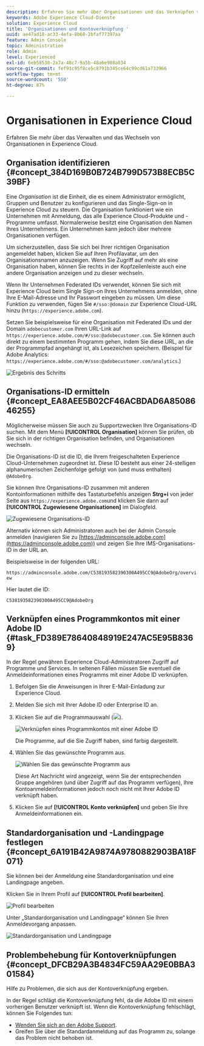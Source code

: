 ```yaml
---
description: Erfahren Sie mehr über Organisationen und das Verknüpfen von Lösungskonten mit der Experience Cloud.
keywords: Adobe Experience Cloud-Dienste
solution: Experience Cloud
title: 'Organisationen und Kontoverknüpfung '
uuid: ae47ad18-ac33-4efa-8b68-2bfaf77397aa
feature: Admin Console
topic: Administration
role: Admin
level: Experienced
exl-id: 6eb58530-2a7a-48c7-9a5b-48a6e980a034
source-git-commit: fef91c95f8ce5c8791b345ce64c99cd61a733966
workflow-type: tm+mt
source-wordcount: '550'
ht-degree: 87%

---
```


# Organisationen in Experience Cloud

Erfahren Sie mehr über das Verwalten und das Wechseln von Organisationen in Experience Cloud.

## Organisation identifizieren {#concept_384D169B0B724B799D573B8ECB5C39BF}

Eine *Organisation* ist die Einheit, die es einem Administrator ermöglicht, Gruppen und Benutzer zu konfigurieren und das Single-Sign-on in Experience Cloud zu steuern. Die Organisation funktioniert wie ein Unternehmen mit Anmeldung, das alle Experience Cloud-Produkte und -Programme umfasst. Normalerweise besitzt eine Organisation den Namen Ihres Unternehmens. Ein Unternehmen kann jedoch über mehrere Organisationen verfügen.

Um sicherzustellen, dass Sie sich bei Ihrer richtigen Organisation angemeldet haben, klicken Sie auf Ihren Profilavatar, um den Organisationsnamen anzuzeigen. Wenn Sie Zugriff auf mehr als eine Organisation haben, können Sie rechts in der Kopfzeilenleiste auch eine andere Organisation anzeigen und zu dieser wechseln.

Wenn Ihr Unternehmen Federated IDs verwendet, können Sie sich mit Experience Cloud beim Single Sign-on Ihres Unternehmens anmelden, ohne Ihre E-Mail-Adresse und Ihr Passwort eingeben zu müssen. Um diese Funktion zu verwenden, fügen Sie `#/sso:@domain` zur Experience Cloud-URL hinzu (`https://experience.adobe.com`).

Setzen Sie beispielsweise für eine Organisation mit Federated IDs und der Domain `adobecustomer.com` Ihren URL-Link auf `https://experience.adobe.com/#/sso:@adobecustomer.com`. Sie können auch direkt zu einem bestimmten Programm gehen, indem Sie diese URL, an die der Programmpfad angehängt ist, als Lesezeichen speichern. (Beispiel für Adobe Analytics: `https://experience.adobe.com/#/sso:@adobecustomer.com/analytics`.)

![Ergebnis des Schritts](assets/organization-switch.png)

## Organisations-ID ermitteln {#concept_EA8AEE5B02CF46ACBDAD6A8508646255}

Möglicherweise müssen Sie auch zu Supportzwecken Ihre Organisations-ID suchen. Mit dem Menü **[!UICONTROL Organisation]** können Sie prüfen, ob Sie sich in der richtigen Organisation befinden, und Organisationen wechseln.

Die Organisations-ID ist die ID, die Ihrem freigeschalteten Experience Cloud-Unternehmen zugeordnet ist. Diese ID besteht aus einer 24-stelligen alphanumerischen Zeichenfolge gefolgt von (und muss enthalten) `@AdobeOrg`.

Sie können Ihre Organisations-ID zusammen mit anderen Kontoinformationen mithilfe des Tastaturbefehls anzeigen **Strg+i** von jeder Seite aus `https://experience.adobe.com`und klicken Sie dann auf **[!UICONTROL Zugewiesene Organisationen]** im Dialogfeld.

![Zugewiesene Organisations-ID](assets/assigned-organization.png)

Alternativ können sich Administratoren auch bei der Admin Console anmelden (navigieren Sie zu [https://adminconsole.adobe.com](https://adminconsole.adobe.com)) und zeigen Sie Ihre IMS-Organisations-ID in der URL an.

Beispielsweise in der folgenden URL:

`https://adminconsole.adobe.com/C538193582390300A495CC9@AdobeOrg/overview`

Hier lautet die ID:

`C538193582390300A495CC9@AdobeOrg`

## Verknüpfen eines Programmkontos mit einer Adobe ID {#task_FD389E78640848919E247AC5E95B8369}

In der Regel gewähren Experience Cloud-Administratoren Zugriff auf Programme und Services. In seltenen Fällen müssen Sie eventuell die Anmeldeinformationen eines Programms mit einer Adobe ID verknüpfen.

1. Befolgen Sie die Anweisungen in Ihrer E-Mail-Einladung zur Experience Cloud.
1. Melden Sie sich mit Ihrer Adobe ID oder Enterprise ID an.
1. Klicken Sie auf die Programmauswahl (![](assets/menu-icon.png)).

   ![Verknüpfen eines Programmkontos mit einer Adobe ID](assets/solutions-active.png)

   Die Programme, auf die Sie Zugriff haben, sind farbig dargestellt.
1. Wählen Sie das gewünschte Programm aus.

   ![Wählen Sie das gewünschte Programm aus](assets/analytics-link-accounts.png)

   Diese Art Nachricht wird angezeigt, wenn Sie der entsprechenden Gruppe angehören (und über Zugriff auf das Programm verfügen), Ihre Kontoanmeldeinformationen jedoch noch nicht mit Ihrer Adobe ID verknüpft haben.
1. Klicken Sie auf **[!UICONTROL Konto verknüpfen]** und geben Sie Ihre Anmeldeinformationen ein.

## Standardorganisation und -Landingpage festlegen {#concept_6A191B42A9874A9780882903BA18F071}

Sie können bei der Anmeldung eine Standardorganisation und eine Landingpage angeben.

Klicken Sie in Ihrem Profil auf **[!UICONTROL Profil bearbeiten]**.

![Profil bearbeiten](assets/edit-profile.png)

Unter „Standardorganisation und Landingpage“ können Sie Ihren Anmeldevorgang anpassen.

![Standardorganisation und Landingpage](assets/default-organization.png)

## Problembehebung für Kontoverknüpfungen {#concept_DFCB29A3B4834FC59AA29E0BBA301584}

Hilfe zu Problemen, die sich aus der Kontoverknüpfung ergeben.

In der Regel schlägt die Kontoverknüpfung fehl, da die Adobe ID mit einem vorherigen Benutzer verknüpft ist. Wenn die Kontoverknüpfung fehlschlägt, können Sie Folgendes tun:

* [Wenden Sie sich an den Adobe Support](https://experienceleague.adobe.com/?support-solution=General&amp;lang=de#support).
* Greifen Sie über die Standardanmeldung auf das Programm zu, solange das Problem nicht behoben ist.

